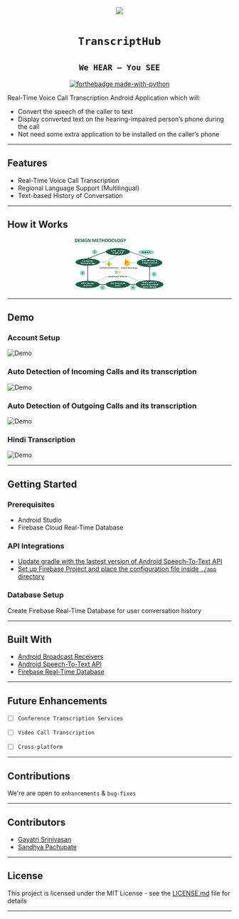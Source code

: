 
<div align="center">

 <img src="./app/src/main/res/drawable/phone.png" width="200px"></img>
 
# `TranscriptHub`
## `We HEAR – You SEE`


[![forthebadge made-with-python](http://ForTheBadge.com/images/badges/made-with-java.svg)](https://www.java.com/)

</div>

Real-Time Voice Call Transcription  Android Application which will:

- Convert the speech of the caller to text
- Display converted text on the hearing-impaired person’s phone during the call
- Not need some extra application to be installed on the caller’s phone


-----------------------------------------------
## Features

- Real-Time Voice Call Transcription
- Regional Language Support (Multilingual)
- Text-based History of Conversation 
-----------------------------------------------
## How it Works
<div align="center">
<img src="./assets/HowItWorks.png" width="200px"></img>
</div>

-----------------------------------------------


## Demo

### Account Setup 

![Demo]()  

### Auto Detection of Incoming Calls and its transcription 

![Demo]()  

### Auto Detection of Outgoing Calls and its transcription  

![Demo]()  

### Hindi Transcription

![Demo]()  



-----------------------------------------------

## Getting Started

### Prerequisites

* Android Studio
* Firebase Cloud Real-Time Database



### API Integrations


* [ Update gradle with the lastest version of Android Speech-To-Text API](https://developer.android.com/reference/android/speech/package-summary)
* [ Set up Firebase Project and place the configuration file inside `./app` directory](https://firebase.google.com/docs/database/android/start)


### Database Setup

Create Firebase Real-Time Database for user conversation history


-----------------------------------------------
## Built With

* [Android Broadcast Receivers](https://developer.android.com/reference/android/content/BroadcastReceiver)
* [Android Speech-To-Text API](https://developer.android.com/reference/android/speech/package-summary)
* [Firebase Real-Time Database](https://firebase.google.com/docs/database/android/start)


-----------------------------------------------
## Future Enhancements

- [ ] `Conference Transcription Services`
- [ ] `Video Call Transcription`
- [ ] `Cross-platform`


-----------------------------------------------

## Contributions

 We're are open to `enhancements` & `bug-fixes`

 ----------------------------------------------- 

## Contributors
* [Gayatri Srinivasan](https://github.com/gayatri-01)
* [Sandhya Pachupate](https://github.com/psandhya8)



-----------------------------------------------

## License

This project is licensed under the MIT License - see the [LICENSE.md](LICENSE.md) file for details

-----------------------------------------------





